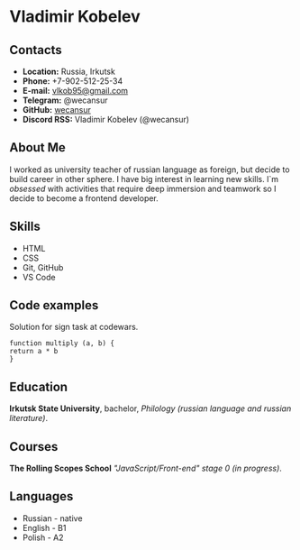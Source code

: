# Vladimir Kobelev #
## Contacts ##
* **Location:** Russia, Irkutsk
* **Phone:** +7-902-512-25-34
* **E-mail:** vlkob95@gmail.com
* **Telegram:** @wecansur
* **GitHub:** [wecansur](https://github.com/wecansur)
* **Discord RSS:** Vladimir Kobelev (@wecansur)
## About Me ##
I worked as university teacher of russian language as foreign, but decide to build career in other sphere.
I have big interest in learning new skills.
I`m *obsessed* with activities that require deep immersion and teamwork so I decide to become a frontend developer.
## Skills ##
* HTML
* CSS
* Git, GitHub
* VS Code
## Code examples ##
Solution for sign task at codewars.
```
function multiply (a, b) {
return a * b
}
```
## Education ##
**Irkutsk State University**, bachelor, *Philology (russian language and russian literature)*.
## Courses ##
**The Rolling Scopes School** *"JavaScript/Front-end" stage 0 (in progress)*.
## Languages ##
* Russian - native
* English - B1
* Polish - A2